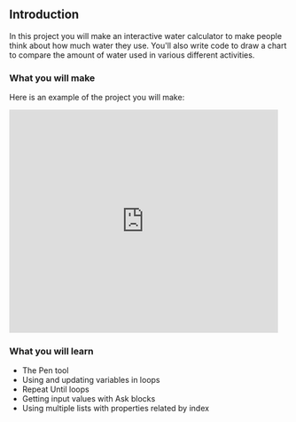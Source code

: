## Introduction

In this project you will make an interactive water calculator to make people think about how much water they use. You'll also write code to draw a chart to compare the amount of water used in various different activities.

### What you will make

Here is an example of the project you will make:

<div class="scratch-preview">
  <iframe allowtransparency="true" width="485" height="402" src="https://scratch.mit.edu/projects/embed/218035688/?autostart=false" frameborder="0"></iframe>
</div>


### What you will learn

+ The Pen tool
+ Using and updating variables in loops
+ Repeat Until loops
+ Getting input values with Ask blocks
+ Using multiple lists with properties related by index
